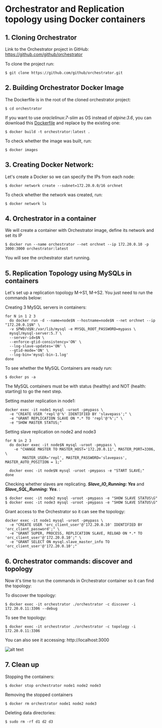 # Orchestrator and Replication topology using Docker containers

## 1. Cloning Orchestrator

Link to the Orchestrator project in GitHub: https://github.com/github/orchestrator

To clone the project run:
```
$ git clone https://github.com/github/orchestrator.git
```

## 2. Building Orchestrator Docker Image

The Dockerfile is in the root of the cloned orchestrator project:
```
$ cd orchestrator
```
If you want to use *oraclelinux:7-slim* as OS instead of *alpine:3.6*, you can download this [Dockerfile](https://github.com/wagnerjfr/orchestrator-mysql-replication-docker/blob/master/Dockerfile) and replace by the existing one:
```
$ docker build -t orchestrator:latest .
```
To check whether the image was built, run:
```
$ docker images
```

## 3. Creating Docker Network:

Let's create a Docker so we can specify the IPs from each node:
```
$ docker network create --subnet=172.20.0.0/16 orchnet
```
To check whether the network was created, run:
```
$ docker network ls
```

## 4. Orchestrator in a container

We will create a container with Orchestrator image, define its network and set its IP
```
$ docker run --name orchestrator --net orchnet --ip 172.20.0.10 -p 3000:3000 orchestrator:latest
```
You will see the orchestrator start running.

## 5. Replication Topology using MySQLs in containers

Let's set up a replication topology M→S1, M→S2. You just need to run the commands below:

Creating 3 MySQL servers in containers:
```
for N in 1 2 3
  do docker run -d --name=node$N --hostname=node$N --net orchnet --ip "172.20.0.1$N" \
  -v $PWD/d$N:/var/lib/mysql -e MYSQL_ROOT_PASSWORD=mypass \
  mysql/mysql-server:5.7 \
  --server-id=$N \
  --enforce-gtid-consistency='ON' \
  --log-slave-updates='ON' \
  --gtid-mode='ON' \
  --log-bin='mysql-bin-1.log'
done
```
To see whether the MySQL Containers are ready run:
```
$ docker ps -a
```

The MySQL containers must be with status (healthy) and NOT (health: starting) to go the next step.

Setting master replication in node1:
```
docker exec -it node1 mysql -uroot -pmypass \
  -e "CREATE USER 'repl'@'%' IDENTIFIED BY 'slavepass';" \
  -e "GRANT REPLICATION SLAVE ON *.* TO 'repl'@'%';" \
  -e "SHOW MASTER STATUS;"
```
Setting slave replication on node2 and node3
```
for N in 2 3
  do docker exec -it node$N mysql -uroot -pmypass \
    -e "CHANGE MASTER TO MASTER_HOST='172.20.0.11', MASTER_PORT=3306, \
        MASTER_USER='repl', MASTER_PASSWORD='slavepass', MASTER_AUTO_POSITION = 1;"

  docker exec -it node$N mysql -uroot -pmypass -e "START SLAVE;"
done
```
Checking whether slaves are replicating. ***Slave_IO_Running: Yes*** and ***Slave_SQL_Running: Yes***.
:
```
$ docker exec -it node2 mysql -uroot -pmypass -e "SHOW SLAVE STATUS\G"
$ docker exec -it node3 mysql -uroot -pmypass -e "SHOW SLAVE STATUS\G"
```
Grant access to the Orchestrator so it can see the topology:
```
docker exec -it node1 mysql -uroot -pmypass \
  -e "CREATE USER 'orc_client_user'@'172.20.0.10' IDENTIFIED BY 'orc_client_password';" \
  -e "GRANT SUPER, PROCESS, REPLICATION SLAVE, RELOAD ON *.* TO 'orc_client_user'@'172.20.0.10';" \
  -e "GRANT SELECT ON mysql.slave_master_info TO 'orc_client_user'@'172.20.0.10';"
```
## 6. Orchestrator commands: discover and topology

Now it's time to run the commands in Orchestrator container so it can find the topology:

To discover the topology:
```
$ docker exec -it orchestrator ./orchestrator -c discover -i 172.20.0.11:3306 --debug
```
To see the topology:
```
$ docker exec -it orchestrator ./orchestrator -c topology -i 172.20.0.11:3306
```
You can also see it accessing: http://localhost:3000

![alt text](https://github.com/wagnerjfr/orchestrator-mysql-replication-docker/blob/master/orchestrator.png)

## 7. Clean up

Stopping the containers:
```
$ docker stop orchestrator node1 node2 node3
```
Removing the stopped containers
```
$ docker rm orchestrator node1 node2 node3
```
Deleting data directories:
```
$ sudo rm -rf d1 d2 d3
```
